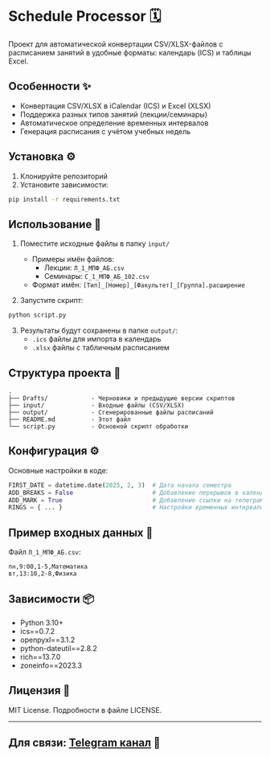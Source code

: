 # Schedule Processor 🗓️

Проект для автоматической конвертации CSV/XLSX-файлов с расписанием занятий в удобные форматы: календарь (ICS) и таблицы Excel.

## Особенности ✨
- Конвертация CSV/XLSX в iCalendar (ICS) и Excel (XLSX)
- Поддержка разных типов занятий (лекции/семинары)
- Автоматическое определение временных интервалов
- Генерация расписания с учётом учебных недель

## Установка ⚙️

1. Клонируйте репозиторий
2. Установите зависимости:
```bash
pip install -r requirements.txt
```

## Использование 🚀

1. Поместите исходные файлы в папку `input/`
   - Примеры имён файлов:
     - Лекции: `Л_1_МПФ_АБ.csv`
     - Семинары: `С_1_МПФ_АБ_102.csv`
   - Формат имён: `[Тип]_[Номер]_[Факультет]_[Группа].расширение`

2. Запустите скрипт:
```bash
python script.py
```

3. Результаты будут сохранены в папке `output/`:
   - `.ics` файлы для импорта в календарь
   - `.xlsx` файлы с табличным расписанием

## Структура проекта 📂
```
.
├── Drafts/            - Черновики и предыдущие версии скриптов
├── input/             - Входные файлы (CSV/XLSX)
├── output/            - Сгенерированные файлы расписаний
├── README.md          - Этот файл
└── script.py          - Основной скрипт обработки
```

## Конфигурация ⚙️
Основные настройки в коде:
```python
FIRST_DATE = datetime.date(2025, 2, 3)  # Дата начала семестра
ADD_BREAKS = False                      # Добавление перерывов в календарь
ADD_MARK = True                         # Добавление ссылки на телеграм-канал
RINGS = { ... }                         # Настройки временных интервалов
```

## Пример входных данных 📄
Файл `Л_1_МПФ_АБ.csv`:
```
пн,9:00,1-5,Математика
вт,13:10,2-8,Физика
```

## Зависимости 📦
- Python 3.10+
- ics==0.7.2
- openpyxl==3.1.2
- python-dateutil==2.8.2
- rich==13.7.0
- zoneinfo==2023.3

## Лицензия 📄
MIT License. Подробности в файле LICENSE.

---
Для связи: [Telegram канал](https://t.me/mechnews_1k) 📢
---
